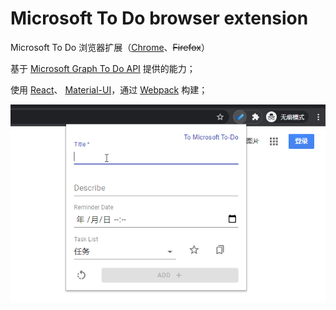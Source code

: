 # Microsoft To Do browser extension


Microsoft To Do 浏览器扩展（[Chrome](https://chrome.google.com/webstore/detail/microsoft-to-do-chrome-ex/ffpljgmbiankjaokoefefmkoghcgoodn)、~~Firefox~~）

基于 [Microsoft Graph To Do API](https://docs.microsoft.com/en-us/graph/todo-concept-overview) 提供的能力；

使用 [React](https://reactjs.org/)、
[Material-UI](https://material-ui.com/)，通过 [Webpack](https://webpack.js.org/) 构建；



![img](./docs/images/640.png)
